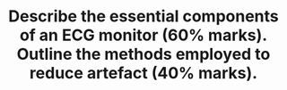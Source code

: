 ---
title: "Describe the essential components of an ECG monitor (60% marks). Outline the methods employed to reduce artefact (40% marks)."
entityType: SAQ
exam: PEX
college: CICM
year: 2011
sitting: B
question: 5
passRate: 8
EC_expectedDomains:
- "For a good answer it was expected that mention would be made of what an ECG monitors does (ie detects and amplifies the small electrical changes on the skin that are caused when the heart muscle depolarizes), how (ie use of 2 or more electrodes, typically being made of silver or silver chloride), the type of leads (ie unipolar and bipolar, and a description of the latter), the way the signal is handled (isolation, amplification, gain, filtering) and displayed."
- "Methods to reduce artefact and improve signal:noise ratio, should have included skin conductive measures, minimising external interference (filters, earthing), common mode signal artefact rejection, high input impedance amplification and mention of diagnostic and monitoring modes."
EC_errorsCommon:
- "Unfortunately candidates have performed poorly in this question, as they have in previous measurement and monitoring questions."
- "Future candidates need to be aware that such questions WILL get asked again."
---